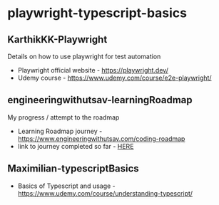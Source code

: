 # playwright-typescript-basics

## KarthikKK-Playwright
Details on how to use playwright for test automation 
 - Playwright official website - https://playwright.dev/
 - Udemy course - https://www.udemy.com/course/e2e-playwright/

## engineeringwithutsav-learningRoadmap
My progress / attempt to the roadmap
 - Learning Roadmap journey - https://www.engineeringwithutsav.com/coding-roadmap
 - link to journey completed so far - [HERE](https://github.com/777abhi/playwright-typescript-basics/tree/master/engineeringwithutsav-learningRoadmap)

## Maximilian-typescriptBasics
 - Basics of Typescript and usage - https://www.udemy.com/course/understanding-typescript/
